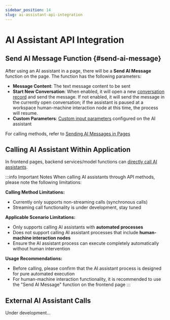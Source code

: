 ```yaml
---
sidebar_position: 14
slug: ai-assistant-api-integration
---
```


# AI Assistant API Integration

## Send AI Message Function {#send-ai-message} 
After using an AI assistant in a page, there will be a **Send AI Message** function on the page. The function has the following parameters:
- **Message Content**: The text message content to be sent
- **Start New Conversation**: When enabled, it will open a new [conversation record](./ai-chat-history) and send the message. If not enabled, it will send the message in the currently open conversation; if the assistant is paused at a workspace human-machine interaction node at this time, the process will resume.
- **Custom Parameters**: [Custom input parameters](./ai-assistant-input-output#input-parameters) configured on the AI assistant

For calling methods, refer to [Sending AI Messages in Pages](../using-ai-in-portals-and-pages/using-ai-assistants-in-component-pages#send-ai-message)


## Calling AI Assistant Within Application

In frontend pages, backend services/model functions can [directly call AI assistants](../using-ai-in-portals-and-pages/using-ai-assistants-in-component-pages#call-ai-assistant).

:::info Important Notes
When calling AI assistants through API methods, please note the following limitations:

**Calling Method Limitations:**
- Currently only supports non-streaming calls (synchronous calls)
- Streaming call functionality is under development, stay tuned

**Applicable Scenario Limitations:**
- Only supports calling AI assistants with **automated processes**
- Does not support calling AI assistant processes that include **human-machine interaction nodes**
- Ensure the AI assistant process can execute completely automatically without human intervention

**Usage Recommendations:**
- Before calling, please confirm that the AI assistant process is designed for pure automated execution
- For human-machine interaction functionality, it is recommended to use the "Send AI Message" function on the frontend page
:::


## External AI Assistant Calls

Under development...


